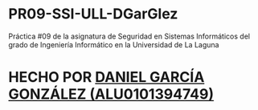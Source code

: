 # PR09-SSI-ULL-DGarGlez
Práctica #09 de la asignatura de Seguridad en Sistemas Informáticos del grado de Ingeniería Informático en la Universidad de La Laguna
# HECHO POR [DANIEL GARCÍA GONZÁLEZ (ALU0101394749)](https://github.com/DGarGlez?tab=repositories)
